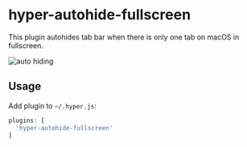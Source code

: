 # hyper-autohide-fullscreen

This plugin autohides tab bar when there is only one tab on macOS in fullscreen.

![auto hiding](https://media.giphy.com/media/1yTaxYHFS2k8lqkgnR/giphy.gif)

## Usage

Add plugin to `~/.hyper.js`:

```js
plugins: [
  'hyper-autohide-fullscreen'
]
```
